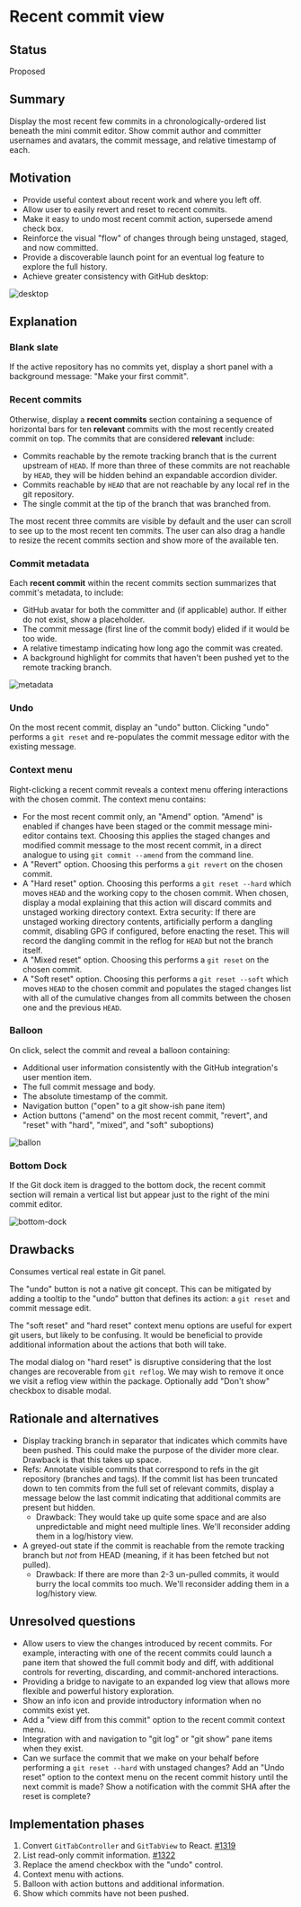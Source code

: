 # Recent commit view

## Status

Proposed

## Summary

Display the most recent few commits in a chronologically-ordered list beneath the mini commit editor. Show commit author and committer usernames and avatars, the commit message, and relative timestamp of each.

## Motivation

* Provide useful context about recent work and where you left off.
* Allow user to easily revert and reset to recent commits.
* Make it easy to undo most recent commit action, supersede amend check box.
* Reinforce the visual "flow" of changes through being unstaged, staged, and now committed.
* Provide a discoverable launch point for an eventual log feature to explore the full history.
* Achieve greater consistency with GitHub desktop:

![desktop](https://user-images.githubusercontent.com/7910250/36570484-1754fb3c-17e7-11e8-8da3-b658d404fd2c.png)

## Explanation

### Blank slate

If the active repository has no commits yet, display a short panel with a background message: "Make your first commit".

### Recent commits

Otherwise, display a **recent commits** section containing a sequence of horizontal bars for ten **relevant** commits with the most recently created commit on top. The commits that are considered **relevant** include:

* Commits reachable by the remote tracking branch that is the current upstream of `HEAD`. If more than three of these commits are not reachable by `HEAD`, they will be hidden behind an expandable accordion divider.
* Commits reachable by `HEAD` that are not reachable by any local ref in the git repository.
* The single commit at the tip of the branch that was branched from.

The most recent three commits are visible by default and the user can scroll to see up to the most recent ten commits. The user can also drag a handle to resize the recent commits section and show more of the available ten.

### Commit metadata

Each **recent commit** within the recent commits section summarizes that commit's metadata, to include:

* GitHub avatar for both the committer and (if applicable) author. If either do not exist, show a placeholder.
* The commit message (first line of the commit body) elided if it would be too wide.
* A relative timestamp indicating how long ago the commit was created.
* A background highlight for commits that haven't been pushed yet to the remote tracking branch.

![metadata](https://user-images.githubusercontent.com/378023/39227929-4326d5ac-4896-11e8-9bbd-114d64335fad.png)

### Undo

On the most recent commit, display an "undo" button. Clicking "undo" performs a `git reset` and re-populates the commit message editor with the existing message.

### Context menu

Right-clicking a recent commit reveals a context menu offering interactions with the chosen commit. The context menu contains:

* For the most recent commit only, an "Amend" option. "Amend" is enabled if changes have been staged or the commit message mini-editor contains text. Choosing this applies the staged changes and modified commit message to the most recent commit, in a direct analogue to using `git commit --amend` from the command line.
* A "Revert" option. Choosing this performs a `git revert` on the chosen commit.
* A "Hard reset" option. Choosing this performs a `git reset --hard` which moves `HEAD` and the working copy to the chosen commit. When chosen, display a modal explaining that this action will discard commits and unstaged working directory context. Extra security: If there are unstaged working directory contents, artificially perform a dangling commit, disabling GPG if configured, before enacting the reset. This will record the dangling commit in the reflog for `HEAD` but not the branch itself.
* A "Mixed reset" option. Choosing this performs a `git reset` on the chosen commit.
* A "Soft reset" option. Choosing this performs a `git reset --soft` which moves `HEAD` to the chosen commit and populates the staged changes list with all of the cumulative changes from all commits between the chosen one and the previous `HEAD`.

### Balloon

On click, select the commit and reveal a balloon containing:

* Additional user information consistently with the GitHub integration's user mention item.
* The full commit message and body.
* The absolute timestamp of the commit.
* Navigation button ("open" to a git show-ish pane item)
* Action buttons ("amend" on the most recent commit, "revert", and "reset" with "hard", "mixed", and "soft" suboptions)

![ballon](https://user-images.githubusercontent.com/378023/39232628-deb144b4-48a8-11e8-916b-f15e6d032cba.png)

### Bottom Dock

If the Git dock item is dragged to the bottom dock, the recent commit section will remain a vertical list but appear just to the right of the mini commit editor.

![bottom-dock](https://user-images.githubusercontent.com/17565/36570687-14738ca2-17e8-11e8-91f7-5cf1472d871b.JPG)

## Drawbacks

Consumes vertical real estate in Git panel.

The "undo" button is not a native git concept. This can be mitigated by adding a tooltip to the "undo" button that defines its action: a `git reset` and commit message edit.

The "soft reset" and "hard reset" context menu options are useful for expert git users, but likely to be confusing. It would be beneficial to provide additional information about the actions that both will take.

The modal dialog on "hard reset" is disruptive considering that the lost changes are recoverable from `git reflog`. We may wish to remove it once we visit a reflog view within the package. Optionally add "Don't show" checkbox to disable modal.

## Rationale and alternatives

- Display tracking branch in separator that indicates which commits have been pushed. This could make the purpose of the divider more clear. Drawback is that this takes up space.
- Refs: Annotate visible commits that correspond to refs in the git repository (branches and tags). If the commit list has been truncated down to ten commits from the full set of relevant commits, display a message below the last commit indicating that additional commits are present but hidden.
  - Drawback: They would take up quite some space and are also unpredictable and might need multiple lines. We'll reconsider adding them in a log/history view.
- A greyed-out state if the commit is reachable from the remote tracking branch but _not_ from HEAD (meaning, if it has been fetched but not pulled).
  - Drawback: If there are more than 2-3 un-pulled commits, it would burry the local commits too much. We'll reconsider adding them in a log/history view.

## Unresolved questions

- Allow users to view the changes introduced by recent commits. For example, interacting with one of the recent commits could launch a pane item that showed the full commit body and diff, with additional controls for reverting, discarding, and commit-anchored interactions.
- Providing a bridge to navigate to an expanded log view that allows more flexible and powerful history exploration.
- Show an info icon and provide introductory information when no commits exist yet.
- Add a "view diff from this commit" option to the recent commit context menu.
- Integration with and navigation to "git log" or "git show" pane items when they exist.
- Can we surface the commit that we make on your behalf before performing a `git reset --hard` with unstaged changes? Add an "Undo reset" option to the context menu on the recent commit history until the next commit is made? Show a notification with the commit SHA after the reset is complete?

## Implementation phases

1. Convert `GitTabController` and `GitTabView` to React. [#1319](https://github.com/atom/github/pull/1319)
2. List read-only commit information. [#1322](https://github.com/atom/github/pull/1322)
3. Replace the amend checkbox with the "undo" control.
4. Context menu with actions.
5. Balloon with action buttons and additional information.
6. Show which commits have not been pushed.

